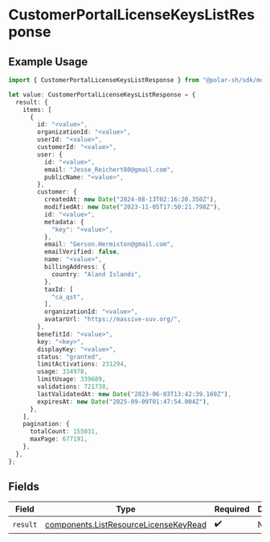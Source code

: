 # CustomerPortalLicenseKeysListResponse

## Example Usage

```typescript
import { CustomerPortalLicenseKeysListResponse } from "@polar-sh/sdk/models/operations/customerportallicensekeyslist.js";

let value: CustomerPortalLicenseKeysListResponse = {
  result: {
    items: [
      {
        id: "<value>",
        organizationId: "<value>",
        userId: "<value>",
        customerId: "<value>",
        user: {
          id: "<value>",
          email: "Jesse_Reichert80@gmail.com",
          publicName: "<value>",
        },
        customer: {
          createdAt: new Date("2024-08-13T02:16:20.350Z"),
          modifiedAt: new Date("2023-11-05T17:50:21.798Z"),
          id: "<value>",
          metadata: {
            "key": "<value>",
          },
          email: "Gerson.Hermiston@gmail.com",
          emailVerified: false,
          name: "<value>",
          billingAddress: {
            country: "Aland Islands",
          },
          taxId: [
            "ca_qst",
          ],
          organizationId: "<value>",
          avatarUrl: "https://massive-suv.org/",
        },
        benefitId: "<value>",
        key: "<key>",
        displayKey: "<value>",
        status: "granted",
        limitActivations: 231294,
        usage: 334978,
        limitUsage: 339689,
        validations: 721738,
        lastValidatedAt: new Date("2023-06-03T13:42:39.169Z"),
        expiresAt: new Date("2025-09-09T01:47:54.004Z"),
      },
    ],
    pagination: {
      totalCount: 155031,
      maxPage: 677191,
    },
  },
};
```

## Fields

| Field                                                                                          | Type                                                                                           | Required                                                                                       | Description                                                                                    |
| ---------------------------------------------------------------------------------------------- | ---------------------------------------------------------------------------------------------- | ---------------------------------------------------------------------------------------------- | ---------------------------------------------------------------------------------------------- |
| `result`                                                                                       | [components.ListResourceLicenseKeyRead](../../models/components/listresourcelicensekeyread.md) | :heavy_check_mark:                                                                             | N/A                                                                                            |